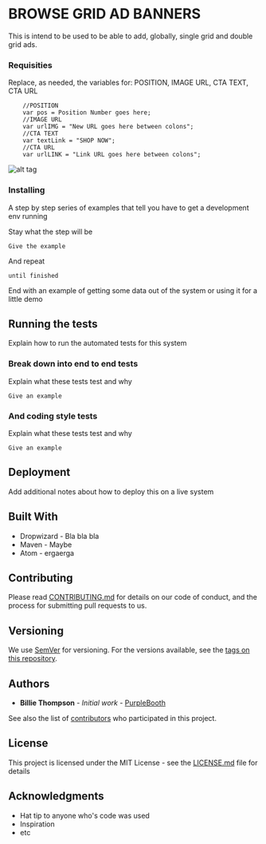 # BROWSE GRID AD BANNERS

This is intend to be used to be able to add, globally, single grid and double grid ads.

### Requisities

Replace, as needed, the variables for: POSITION, IMAGE URL, CTA TEXT, CTA URL

``` 
	//POSITION
	var pos = Position Number goes here;
	//IMAGE URL
	var urlIMG = "New URL goes here between colons";
	//CTA TEXT
	var textLink = "SHOP NOW";
	//CTA URL
	var urlLINK = "Link URL goes here between colons";
```

![alt tag](https://www.c21stores.com/media/W1siZiIsIjIwMTYvMDYvMDEvMTEvMDgvMDYvOTc0L1NjcmVlbl9TaG90XzIwMTZfMDZfMDFfYXRfMTEuMDMuMThfQU0ucG5nIl1d/Screen%20Shot%202016-06-01%20at%2011.03.18%20AM.png?sha=6b211be4b6b046e3)


### Installing

A step by step series of examples that tell you have to get a development env running

Stay what the step will be

```
Give the example
```

And repeat

```
until finished
```

End with an example of getting some data out of the system or using it for a little demo

## Running the tests

Explain how to run the automated tests for this system

### Break down into end to end tests

Explain what these tests test and why

```
Give an example
```

### And coding style tests

Explain what these tests test and why

```
Give an example
```

## Deployment

Add additional notes about how to deploy this on a live system

## Built With

* Dropwizard - Bla bla bla
* Maven - Maybe
* Atom - ergaerga

## Contributing

Please read [CONTRIBUTING.md](CONTRIBUTING.md) for details on our code of conduct, and the process for submitting pull requests to us.

## Versioning

We use [SemVer](http://semver.org/) for versioning. For the versions available, see the [tags on this repository](https://github.com/your/project/tags). 

## Authors

* **Billie Thompson** - *Initial work* - [PurpleBooth](https://github.com/PurpleBooth)

See also the list of [contributors](https://github.com/your/project/contributors) who participated in this project.

## License

This project is licensed under the MIT License - see the [LICENSE.md](LICENSE.md) file for details

## Acknowledgments

* Hat tip to anyone who's code was used
* Inspiration
* etc
